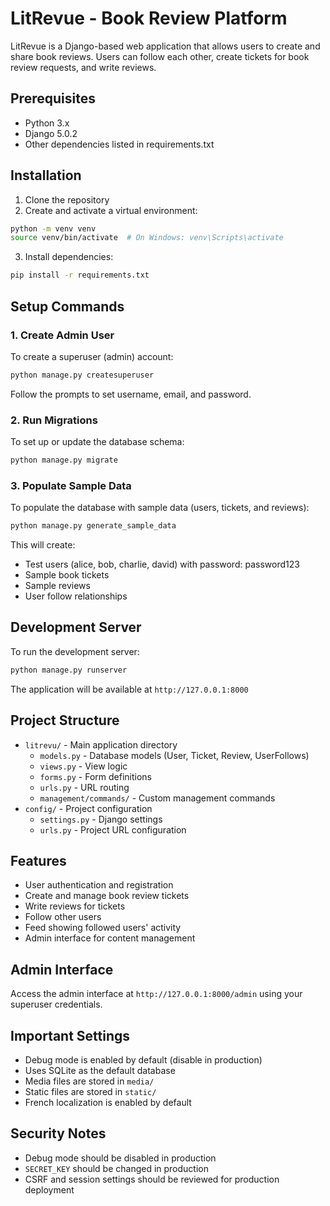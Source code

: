 # LitRevue - Book Review Platform

LitRevue is a Django-based web application that allows users to create and share book reviews. Users can follow each other, create tickets for book review requests, and write reviews.

## Prerequisites

- Python 3.x
- Django 5.0.2
- Other dependencies listed in requirements.txt

## Installation

1. Clone the repository
2. Create and activate a virtual environment:
```bash
python -m venv venv
source venv/bin/activate  # On Windows: venv\Scripts\activate
```

3. Install dependencies:
```bash
pip install -r requirements.txt
```

## Setup Commands

### 1. Create Admin User
To create a superuser (admin) account:
```bash
python manage.py createsuperuser
```
Follow the prompts to set username, email, and password.

### 2. Run Migrations
To set up or update the database schema:
```bash
python manage.py migrate
```

### 3. Populate Sample Data
To populate the database with sample data (users, tickets, and reviews):
```bash
python manage.py generate_sample_data
```
This will create:
- Test users (alice, bob, charlie, david) with password: password123
- Sample book tickets
- Sample reviews
- User follow relationships

## Development Server

To run the development server:
```bash
python manage.py runserver
```
The application will be available at `http://127.0.0.1:8000`

## Project Structure

- `litrevu/` - Main application directory
  - `models.py` - Database models (User, Ticket, Review, UserFollows)
  - `views.py` - View logic
  - `forms.py` - Form definitions
  - `urls.py` - URL routing
  - `management/commands/` - Custom management commands
- `config/` - Project configuration
  - `settings.py` - Django settings
  - `urls.py` - Project URL configuration

## Features

- User authentication and registration
- Create and manage book review tickets
- Write reviews for tickets
- Follow other users
- Feed showing followed users' activity
- Admin interface for content management

## Admin Interface

Access the admin interface at `http://127.0.0.1:8000/admin` using your superuser credentials.

## Important Settings

- Debug mode is enabled by default (disable in production)
- Uses SQLite as the default database
- Media files are stored in `media/`
- Static files are stored in `static/`
- French localization is enabled by default

## Security Notes

- Debug mode should be disabled in production
- `SECRET_KEY` should be changed in production
- CSRF and session settings should be reviewed for production deployment 